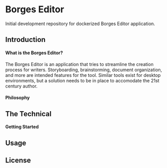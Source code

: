 # Borges Editor
Initial development repository for dockerized Borges Editor application. 

## Introduction
#### What is the Borges Editor?
The Borges Editor is an application that tries to streamline the creation process for writers. Storyboarding, brainstorming, document organization, and more are intended features for the tool.
Similar tools exist for desktop environments, but a solution needs to be in place to accomodate the 21st century author.  

#### Philosophy

## The Technical
#### Getting Started

## Usage

## License
